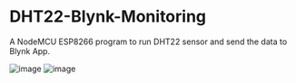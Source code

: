 # DHT22-Blynk-Monitoring
A NodeMCU ESP8266 program to run DHT22 sensor and send the data to Blynk App.

![image](https://github.com/Mysteriza/DHT22-Blynk-Monitoring/assets/76644526/446a5527-e24d-40db-a6e5-e32519b77edd)
![image](https://github.com/Mysteriza/DHT22-Blynk-Monitoring/assets/76644526/d4fa2208-5a9a-4113-a67c-b2273a912f01)


